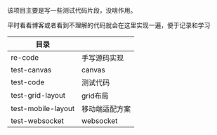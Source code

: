该项目主要是写一些测试代码片段，没啥作用。

平时看看博客或者看到不理解的代码就会在这里实现一遍，便于记录和学习







| 目录               |                |
| ------------------ | -------------- |
| re-code            | 手写源码实现   |
| test-canvas        | canvas         |
| test-code          | 测试代码       |
| test-grid-layout   | grid布局       |
| test-mobile-layout | 移动端适配方案 |
| test-websocket     | websocket      |

